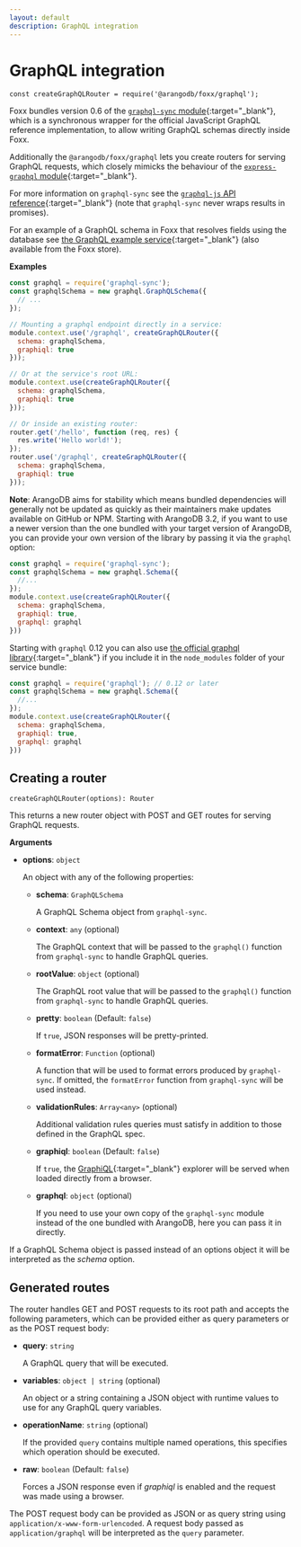 ```yaml
---
layout: default
description: GraphQL integration
---
```

GraphQL integration
===================

`const createGraphQLRouter = require('@arangodb/foxx/graphql');`

Foxx bundles version 0.6 of the
[`graphql-sync` module](https://github.com/arangodb/graphql-sync){:target="_blank"}, which is a
synchronous wrapper for the official JavaScript GraphQL reference
implementation, to allow writing GraphQL schemas directly inside Foxx.

Additionally the `@arangodb/foxx/graphql` lets you create routers for serving
GraphQL requests, which closely mimicks the behaviour of the
[`express-graphql` module](https://github.com/graphql/express-graphql){:target="_blank"}.

For more information on `graphql-sync` see the
[`graphql-js` API reference](http://graphql.org/docs/api-reference-graphql/){:target="_blank"}
(note that `graphql-sync` never wraps results in promises).

For an example of a GraphQL schema in Foxx that resolves fields using the
database see [the GraphQL example service](https://github.com/arangodb-foxx/demo-graphql){:target="_blank"}
(also available from the Foxx store).

**Examples**

```js
const graphql = require('graphql-sync');
const graphqlSchema = new graphql.GraphQLSchema({
  // ...
});

// Mounting a graphql endpoint directly in a service:
module.context.use('/graphql', createGraphQLRouter({
  schema: graphqlSchema,
  graphiql: true
}));

// Or at the service's root URL:
module.context.use(createGraphQLRouter({
  schema: graphqlSchema,
  graphiql: true
}));

// Or inside an existing router:
router.get('/hello', function (req, res) {
  res.write('Hello world!');
});
router.use('/graphql', createGraphQLRouter({
  schema: graphqlSchema,
  graphiql: true
}));
```

**Note**: ArangoDB aims for stability which means bundled dependencies will
generally not be updated as quickly as their maintainers make updates
available on GitHub or NPM. Starting with ArangoDB 3.2, if you want to use a
newer version than the one bundled with your target version of ArangoDB, you
can provide your own version of the library by passing it via the `graphql` option:

```js
const graphql = require('graphql-sync');
const graphqlSchema = new graphql.Schema({
  //...
});
module.context.use(createGraphQLRouter({
  schema: graphqlSchema,
  graphiql: true,
  graphql: graphql
}))
```

Starting with `graphql` 0.12 you can also use
[the official graphql library](https://github.com/graphql/graphql-js){:target="_blank"} if you
include it in the `node_modules` folder of your service bundle:

```js
const graphql = require('graphql'); // 0.12 or later
const graphqlSchema = new graphql.Schema({
  //...
});
module.context.use(createGraphQLRouter({
  schema: graphqlSchema,
  graphiql: true,
  graphql: graphql
}))
```

Creating a router
-----------------

`createGraphQLRouter(options): Router`

This returns a new router object with POST and GET routes for serving GraphQL requests.

**Arguments**

* **options**: `object`

  An object with any of the following properties:

  * **schema**: `GraphQLSchema`

    A GraphQL Schema object from `graphql-sync`.

  * **context**: `any` (optional)

    The GraphQL context that will be passed to the `graphql()` function from
    `graphql-sync` to handle GraphQL queries.

  * **rootValue**: `object` (optional)

    The GraphQL root value that will be passed to the `graphql()` function
    from `graphql-sync` to handle GraphQL queries.

  * **pretty**: `boolean` (Default: `false`)

    If `true`, JSON responses will be pretty-printed.

  * **formatError**: `Function` (optional)

    A function that will be used to format errors produced by `graphql-sync`.
    If omitted, the `formatError` function from `graphql-sync` will be used instead.

  * **validationRules**: `Array<any>` (optional)

    Additional validation rules queries must satisfy in addition to those
    defined in the GraphQL spec.

  * **graphiql**: `boolean` (Default: `false`)

    If `true`, the [GraphiQL](https://github.com/graphql/graphiql){:target="_blank"} explorer
    will be served when loaded directly from a browser.

  * **graphql**: `object` (optional)

    If you need to use your own copy of the `graphql-sync` module instead of
    the one bundled with ArangoDB, here you can pass it in directly.

If a GraphQL Schema object is passed instead of an options object it will be
interpreted as the *schema* option.

Generated routes
----------------

The router handles GET and POST requests to its root path and accepts the
following parameters, which can be provided either as query parameters or
as the POST request body:

* **query**: `string`

  A GraphQL query that will be executed.

* **variables**: `object | string` (optional)

  An object or a string containing a JSON object with runtime values to use
  for any GraphQL query variables.

* **operationName**: `string` (optional)

  If the provided `query` contains multiple named operations, this specifies
  which operation should be executed.

* **raw**: `boolean` (Default: `false`)

  Forces a JSON response even if *graphiql* is enabled and the request was
  made using a browser.

The POST request body can be provided as JSON or as query string using
`application/x-www-form-urlencoded`. A request body passed as
`application/graphql` will be interpreted as the `query` parameter.
